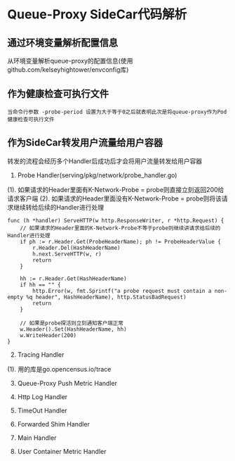 # Queue-Proxy SideCar代码解析

## 通过环境变量解析配置信息

从环境变量解析queue-proxy的配置信息(使用github.com/kelseyhightower/envconfig库)

## 作为健康检查可执行文件

```
当命令行参数 -probe-period 设置为大于等于0之后就表明此次是将queue-proxy作为Pod健康检查可执行文件
```

## 作为SideCar转发用户流量给用户容器

转发的流程会经历多个Handler后成功后才会将用户流量转发给用户容器

1. Probe Handler(serving/pkg/network/probe_handler.go)

(1). 如果请求的Header里面有K-Network-Probe = probe则直接立刻返回200给请求客户端
(2). 如果请求的Header里面没有K-Network-Probe = probe则将该请求继续转给后续的Handler进行处理
```
func (h *handler) ServeHTTP(w http.ResponseWriter, r *http.Request) {
    // 如果请求的Header里面的K-Network-Probe不等于probe则继续讲请求给后续的Handler进行处理
	if ph := r.Header.Get(ProbeHeaderName); ph != ProbeHeaderValue {
		r.Header.Del(HashHeaderName)
		h.next.ServeHTTP(w, r)
		return
	}

	hh := r.Header.Get(HashHeaderName)
	if hh == "" {
		http.Error(w, fmt.Sprintf("a probe request must contain a non-empty %q header", HashHeaderName), http.StatusBadRequest)
		return
	}

    // 如果是probe探活则立刻通知客户端正常
	w.Header().Set(HashHeaderName, hh)
	w.WriteHeader(200)
}
```

2. Tracing Handler

(1). 用的库是go.opencensus.io/trace

3. Queue-Proxy Push Metric Handler

4. Http Log Handler

5. TimeOut Handler

6. Forwarded Shim Handler

7. Main Handler

8. User Container Metric Handler
